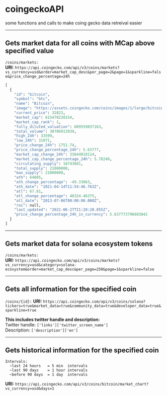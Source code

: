 # coingeckoAPI
some functions and calls to make coing gecko data retreival easier


---
## Gets market data for all coins with MCap above specified value
``` /coins/markets: ```     
**URI**: ``` https://api.coingecko.com/api/v3/coins/markets?vs_currency=usd&order=market_cap_desc&per_page=2&page=1&sparkline=false&price_change_percentage=24h ```
``` python
[
  {
    "id": "bitcoin",
    "symbol": "btc",
    "name": "Bitcoin",
    "image": "https://assets.coingecko.com/coins/images/1/large/bitcoin.png?1547033579",
    "current_price": 32823,
    "market_cap": 615470220154,
    "market_cap_rank": 1,
    "fully_diluted_valuation": 689559037163,
    "total_volume": 30706913939,
    "high_24h": 33599,
    "low_24h": 31071,
    "price_change_24h": 1751.74,
    "price_change_percentage_24h": 5.63777,
    "market_cap_change_24h": 33644018114,
    "market_cap_change_percentage_24h": 5.78249,
    "circulating_supply": 18743681,
    "total_supply": 21000000,
    "max_supply": 21000000,
    "ath": 64805,
    "ath_change_percentage": -49.33063,
    "ath_date": "2021-04-14T11:54:46.763Z",
    "atl": 67.81,
    "atl_change_percentage": 48324.46375,
    "atl_date": "2013-07-06T00:00:00.000Z",
    "roi": null,
    "last_updated": "2021-06-27T21:20:28.855Z",
    "price_change_percentage_24h_in_currency": 5.637773796603842
  }
]
```


---
## Gets market data for solana ecosystem tokens
``` /coins/markets: ```   
**URI:** ``` https://api.coingecko.com/api/v3/coins/markets?vs_currency=usd&category=solana-ecosystem&order=market_cap_desc&per_page=250&page=1&sparkline=false ```

---
## Gets all information for the specified coin
``` /coins/{id}: ```
**URI:** ``` https://api.coingecko.com/api/v3/coins/solana?tickers=true&market_data=true&community_data=true&developer_data=true&sparkline=true ```

**This includes twitter handle and description:**       
Twitter handle: ```['links']['twitter_screen_name'] ```     
Description: ``` ['description']['en'] ```

---
## Gets historical information for the specified coin
```
Intervals: 
  ~last 24 hours   = 5 min  intervals
  ~last 90 days    = 1 hour intervals
  ~before 90 days  = 1 day  intervals
```
**URI:** ``` https://api.coingecko.com/api/v3/coins/bitcoin/market_chart?vs_currency=usd&days=1 ```


